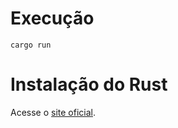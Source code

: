 # Execução

```
cargo run
```

# Instalação do Rust

Acesse o [site oficial](https://www.rust-lang.org/tools/install).
